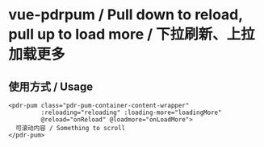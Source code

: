 # vue-pdrpum / Pull down to reload, pull up to load more / 下拉刷新、上拉加载更多

## 使用方式 / Usage
```vue
<pdr-pum class="pdr-pum-container-content-wrapper"
         :reloading="reloading" :loading-more="loadingMore"
         @reload="onReload" @loadmore="onLoadMore">
  可滚动内容 / Something to scroll
</pdr-pum>
```
